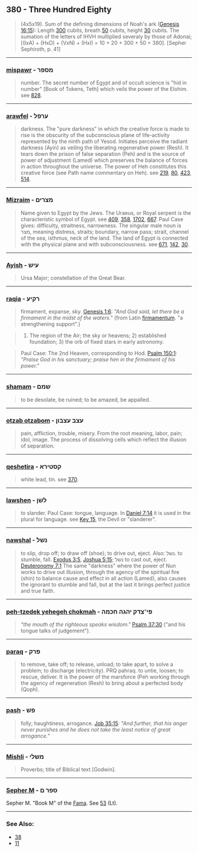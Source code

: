 ## 380 - Three Hundred Eighty
> (4x5x19). Sum of the defining dimensions of Noah's ark ([Genesis 16:15](http://biblehub.com/genesis/16-11.htm)): Length [300](300) cubits, breath [50](50) cubits, height [30](30) cubits. The sumation of the letters of IHVH multiplied severaly by those of Adonai; [(IxA) + (HxD) + (VxN) + (HxI) = 10 + 20 + 300 + 50 = 380]. [Sepher Sephiroth, p. 41]

---

### [mispawr](/keys/MSPR) - מספר
> number. The secret number of Egypt and of occult science is "hid in number" [Book of Tokens, Teth] which veils the power of the Elohim. see [828](828).

---

### [arawfel](/keys/ORPL) - ערפל
> darkness. The "pure darkness" in which the creative force is made to rise is the obscurity of the subconscious plane of life-activity represented by the ninth path of Yesod. Initiates perceive the radiant darkness (Ayin) as veiling the liberating regenerative power (Resh). It tears down the prison of false separation (Peh) and is the source of power of adjustment (Lamed) which preserves the balance of forces in action throughout the universe. The power of Heh constitutes this creative force (see Path name commentary on Heh). see [219](219), [80](80), [423](423), [514](514).

---

### [Mizraim](/keys/MTzRIM) - מצרים
> Name given to Egypt by the Jews. The Uraeus, or Royal serpent is the characteristic symbol of Egypt. see [409](409), [358](358), [1702](1702), [667](667). Paul Case gives: difficulty, straitness, narrowness. The singular male noun is מצר, meaning distress, straits; boundary, narrow pass; strait, channel of the sea, isthmus, neck of the land. The land of Egypt is connected with the physical plane and with subconsciousness. see [671](671), [142](142), [30](30).

---

### [Ayish](/keys/OISh) - עיש
> Ursa Major; constellation of the Great Bear.

---

### [raqia](/keys/RQIO) - רקיע
> firmament, expanse, sky. [Genesis 1:6](http://biblehub.com/genesis/1-6.htm): *"And God said, let there be a firmament in the midst of the waters."* (from Latin [firmamentum](119). "a strengthening support".)

> 1) The region of the Air; the sky or heavens; 2) established foundation; 3) the orb of fixed stars in early astronomy.

> Paul Case: The 2nd Heaven, corresponding to Hod. [Psalm 150:1](http://biblehub.com/psalms/150-1.htm): *"Praise God in his sanctuary; praise him in the firmament of his power."*

---

### [shamam](/keys/ShMM) - שמם
> to be desolate, be ruined; to be amazed, be appalled.

---

### [otzab otzabom](/keys/OTzB.OTzBVN) - עצב עצבון
> pain, affliction, trouble, misery. From the root meaning, labor, pain; idol, image. The process of dissolving cells which reflect the illusion of separation.

---

### [qeshetira](/keys/QSTIRA) - קסטירא
> white lead, tin. see [370](370).

---

### [lawshen](/keys/LShN) - לשן
> to slander. Paul Case: tongue, language. In [Daniel 7:14](http://biblehub.com/daniel/7-14.htm) it is used in the plural for language. see [Key 15](15), the Devil or "slanderer".

---

### [nawshal](/keys/NShL) - נשל
> to slip, drop off; to draw off (shoe); to drive out, eject. Also: נשל. to stumble, fall. [Exodus 3:5](http://biblehub.com/exodus/3-5.htm), [Joshua 5:15](http://biblehub.com/joshua/5-15.htm); נשל to cast out, eject. [Deuteronomy 7:1](http://biblehub.com/deuteronomy/7-1.htm) The same "darkness" where the power of Nun works to drive out illusion, through the agency of the spiritual fire (shin) to balance cause and effect in all action (Lamed), also causes the ignorant to stumble and fall, but at the last it brings perfect justice and true faith.

---

### [peh-tzedek yehegeh chokmah](/keys/PI-TzDQ.IHGH.ChKMH) - פי־צדק יהגה חכמה
> *"the mouth of the righteous speaks wisdom."* [Psalm 37:30](http://biblehub.com/psalms/37-30.htm) ("and his tongue talks of judgement").

---

### [paraq](/keys/PRQ) - פרק
> to remove, take off; to release, unload; to take apart, to solve a problem; to discharge (electricity). PRQ pahraq. to untie, loosen; to rescue, deliver. It is the power of the marsforce (Peh working through the agency of regeneration (Resh) to bring about a perfected body (Qoph).

---

### [pash](/keys/PSh) - פש
> folly; haughtiness, arrogance. [Job 35:15](http://biblehub.com/job/35-15.htm): *"And further, that his anger never punishes and he does not take the least notice of great arrogance."*

---

### [Mishli](/keys/MShLI) - משלי
> Proverbs; title of Biblical text [Godwin].

---

### [Sepher M](/keys/SPR.M) - ספר ם
Sepher M. "Book M" of the [Fama](https://archive.org/stream/PaulFosterCase-TheTrueAndInvisibleRosicrucianOrder4thEd-1985#page/n17/mode/2up). See [53](53) (Lt).

---

### See Also:

- [38](38)
- [11](11)
